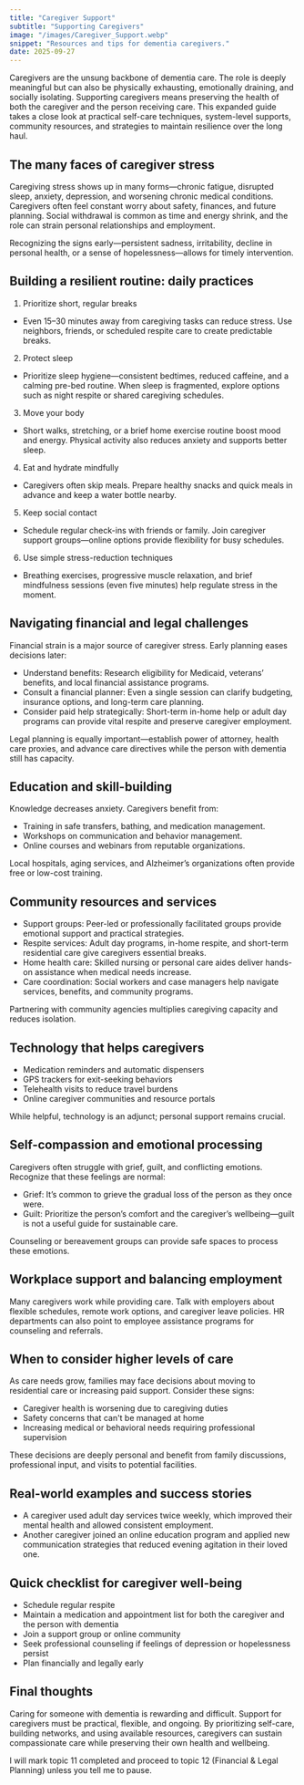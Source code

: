 ```yaml
---
title: "Caregiver Support"
subtitle: "Supporting Caregivers"
image: "/images/Caregiver_Support.webp"
snippet: "Resources and tips for dementia caregivers."
date: 2025-09-27
---
```





Caregivers are the unsung backbone of dementia care. The role is deeply meaningful but can also be physically exhausting, emotionally draining, and socially isolating. Supporting caregivers means preserving the health of both the caregiver and the person receiving care. This expanded guide takes a close look at practical self-care techniques, system-level supports, community resources, and strategies to maintain resilience over the long haul.

## The many faces of caregiver stress

Caregiving stress shows up in many forms—chronic fatigue, disrupted sleep, anxiety, depression, and worsening chronic medical conditions. Caregivers often feel constant worry about safety, finances, and future planning. Social withdrawal is common as time and energy shrink, and the role can strain personal relationships and employment.

Recognizing the signs early—persistent sadness, irritability, decline in personal health, or a sense of hopelessness—allows for timely intervention.

## Building a resilient routine: daily practices

1) Prioritize short, regular breaks

- Even 15–30 minutes away from caregiving tasks can reduce stress. Use neighbors, friends, or scheduled respite care to create predictable breaks.

2) Protect sleep

- Prioritize sleep hygiene—consistent bedtimes, reduced caffeine, and a calming pre-bed routine. When sleep is fragmented, explore options such as night respite or shared caregiving schedules.

3) Move your body

- Short walks, stretching, or a brief home exercise routine boost mood and energy. Physical activity also reduces anxiety and supports better sleep.

4) Eat and hydrate mindfully

- Caregivers often skip meals. Prepare healthy snacks and quick meals in advance and keep a water bottle nearby.

5) Keep social contact

- Schedule regular check-ins with friends or family. Join caregiver support groups—online options provide flexibility for busy schedules.

6) Use simple stress-reduction techniques

- Breathing exercises, progressive muscle relaxation, and brief mindfulness sessions (even five minutes) help regulate stress in the moment.

## Navigating financial and legal challenges

Financial strain is a major source of caregiver stress. Early planning eases decisions later:

- Understand benefits: Research eligibility for Medicaid, veterans’ benefits, and local financial assistance programs.
- Consult a financial planner: Even a single session can clarify budgeting, insurance options, and long-term care planning.
- Consider paid help strategically: Short-term in-home help or adult day programs can provide vital respite and preserve caregiver employment.

Legal planning is equally important—establish power of attorney, health care proxies, and advance care directives while the person with dementia still has capacity.

## Education and skill-building

Knowledge decreases anxiety. Caregivers benefit from:

- Training in safe transfers, bathing, and medication management.
- Workshops on communication and behavior management.
- Online courses and webinars from reputable organizations.

Local hospitals, aging services, and Alzheimer’s organizations often provide free or low-cost training.

## Community resources and services

- Support groups: Peer-led or professionally facilitated groups provide emotional support and practical strategies.
- Respite services: Adult day programs, in-home respite, and short-term residential care give caregivers essential breaks.
- Home health care: Skilled nursing or personal care aides deliver hands-on assistance when medical needs increase.
- Care coordination: Social workers and case managers help navigate services, benefits, and community programs.

Partnering with community agencies multiplies caregiving capacity and reduces isolation.

## Technology that helps caregivers

- Medication reminders and automatic dispensers
- GPS trackers for exit-seeking behaviors
- Telehealth visits to reduce travel burdens
- Online caregiver communities and resource portals

While helpful, technology is an adjunct; personal support remains crucial.

## Self-compassion and emotional processing

Caregivers often struggle with grief, guilt, and conflicting emotions. Recognize that these feelings are normal:

- Grief: It’s common to grieve the gradual loss of the person as they once were.
- Guilt: Prioritize the person’s comfort and the caregiver’s wellbeing—guilt is not a useful guide for sustainable care.

Counseling or bereavement groups can provide safe spaces to process these emotions.

## Workplace support and balancing employment

Many caregivers work while providing care. Talk with employers about flexible schedules, remote work options, and caregiver leave policies. HR departments can also point to employee assistance programs for counseling and referrals.

## When to consider higher levels of care

As care needs grow, families may face decisions about moving to residential care or increasing paid support. Consider these signs:

- Caregiver health is worsening due to caregiving duties
- Safety concerns that can't be managed at home
- Increasing medical or behavioral needs requiring professional supervision

These decisions are deeply personal and benefit from family discussions, professional input, and visits to potential facilities.

## Real-world examples and success stories

- A caregiver used adult day services twice weekly, which improved their mental health and allowed consistent employment.
- Another caregiver joined an online education program and applied new communication strategies that reduced evening agitation in their loved one.

## Quick checklist for caregiver well-being

- Schedule regular respite
- Maintain a medication and appointment list for both the caregiver and the person with dementia
- Join a support group or online community
- Seek professional counseling if feelings of depression or hopelessness persist
- Plan financially and legally early

## Final thoughts

Caring for someone with dementia is rewarding and difficult. Support for caregivers must be practical, flexible, and ongoing. By prioritizing self-care, building networks, and using available resources, caregivers can sustain compassionate care while preserving their own health and wellbeing.

I will mark topic 11 completed and proceed to topic 12 (Financial & Legal Planning) unless you tell me to pause.
